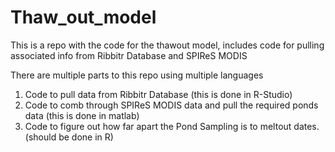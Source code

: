 # Thaw_out_model
This is a repo with the code for the thawout model, includes code for pulling associated info from Ribbitr Database and SPIReS MODIS

There are multiple parts to this repo using multiple languages
1. Code to pull data from Ribbitr Database (this is done in R-Studio)
2. Code to comb through SPIReS MODIS data and pull the required ponds data (this is done in matlab)
3. Code to figure out how far apart the Pond Sampling is to meltout dates. (should be done in R)
